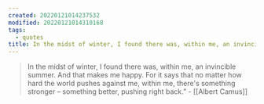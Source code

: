 ```yaml
---
created: 20220121014237532
modified: 20220121014310168
tags:
  - quotes
title: In the midst of winter, I found there was, within me, an invincible summer...
---
```


> In the midst of winter, I found there was, within me, an invincible summer.
> And that makes me happy. For it says that no matter how hard the world pushes against me, within me, there's something stronger – something better, pushing right back.” - [[Albert Camus]]
